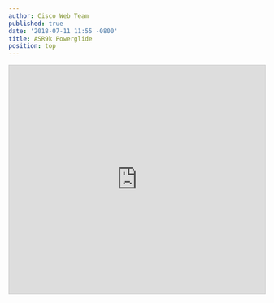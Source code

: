```yaml
---
author: Cisco Web Team
published: true
date: '2018-07-11 11:55 -0800'
title: ASR9k Powerglide 
position: top
---
```

 

<iframe src="https://app.box.com/embed/preview/dk1j6gu8q1klj806xqcmmfg1yllfexal?theme=dark" width="800" height="450" frameborder="0" marginwidth="0" marginheight="0" scrolling="no" style="border:1px solid #CCC; border-width:1px; margin-bottom:5px; max-width: 100%;" allowfullscreen webkitallowfullscreen msallowfullscreen></iframe>



